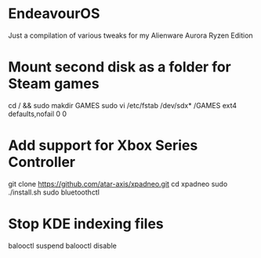 # EndeavourOS
Just a compilation of various tweaks for my Alienware Aurora Ryzen Edition

# Mount second disk as a folder for Steam games
cd / && sudo makdir GAMES
sudo vi /etc/fstab
/dev/sdx* /GAMES ext4 defaults,nofail 0 0

# Add support for Xbox Series Controller
git clone https://github.com/atar-axis/xpadneo.git
cd xpadneo
sudo ./install.sh
sudo bluetoothctl

# Stop KDE indexing files
balooctl suspend
balooctl disable
